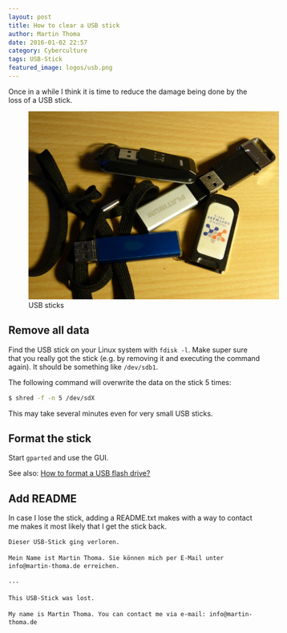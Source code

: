 ```yaml
---
layout: post
title: How to clear a USB stick
author: Martin Thoma
date: 2016-01-02 22:57
category: Cyberculture
tags: USB-Stick
featured_image: logos/usb.png
---
```

Once in a while I think it is time to reduce the damage being done by the loss
of a USB stick.

<figure class="aligncenter">
            <a href="../images/2016/01/usb-sticks.jpg"><img src="../images/2016/01/usb-sticks.jpg" alt="USB sticks" style="max-width:500px;" class=""/></a>
            <figcaption class="text-center">USB sticks</figcaption>
        </figure>


## Remove all data

Find the USB stick on your Linux system with `fdisk -l`. Make super sure that
you really got the stick (e.g. by removing it and executing the command again).
It should be something like `/dev/sdb1`.

The following command will overwrite the data on the stick 5&nbsp;times:

```bash
$ shred -f -n 5 /dev/sdX
```

This may take several minutes even for very small USB sticks.


## Format the stick

Start `gparted` and use the GUI.

See also: [How to format a USB flash drive?](http://askubuntu.com/q/22381/10425)


## Add README

In case I lose the stick, adding a README.txt makes with a way to contact me
makes it most likely that I get the stick back.

```text
Dieser USB-Stick ging verloren.

Mein Name ist Martin Thoma. Sie können mich per E-Mail unter
info@martin-thoma.de erreichen.

---

This USB-Stick was lost.

My name is Martin Thoma. You can contact me via e-mail: info@martin-thoma.de
```
